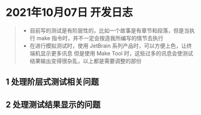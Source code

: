  # 2021年10月07日 开发日志

> - 目前写的测试是有阶层性的，比如一个故事是有章节和段落，但是当执行 make 指令时，并不一定会按造我所编写的情节去执行
> - 在进行模拟测试时，使用 JetBrain 系列产品时，可以方便上色，让终端机显示更多讯息
>   但是使用 Make Tool 时，这些过多的讯息会使测试结果输出变得很杂乱，以上都是需要调整的部份

## 1 处理阶层式测试相关问题



## 2 处理测试结果显示的问题





















